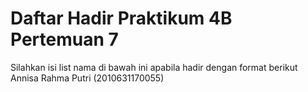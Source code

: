 # Daftar Hadir Praktikum 4B Pertemuan 7
Silahkan isi list nama di bawah ini apabila hadir dengan format berikut
Annisa Rahma Putri (2010631170055)

